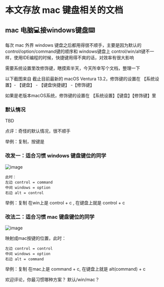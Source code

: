 # 本文存放 mac 键盘相关的文档

## mac 电脑💻接windows键盘⌨️

每次 mac 外界 windows 键盘之后都用得很不顺手，主要是因为默认的control/option/command键的顺序和 windows键盘上 control/win/alt键不一样，使用IDE编程的时候，快捷键用得不爽的话，对效率有很大影响

需要系统设置里改修饰键，瞎摸索半天，今天所幸写个文档，整理一下

以下截图来自 截止目前最新的 macOS Ventura 13.2，修饰键的设置在 【系统设置】- 【键盘】 - 【键盘快捷键】 -【修饰键】

如果是老版本macOS系统，修饰键的设置在 【系统设置】【键盘】【修饰键】里

### 默认情况
TBD

点评：奇怪的默认情况，很不顺手

举例：复制，按键是 

### 改发一：适合习惯 windows 键盘键位的同学
![image](https://user-images.githubusercontent.com/1109198/220905366-333c4d94-92ea-4ed0-b068-954ef94165a8.png)

```
此时：
左边 control = command
中间 windows = option
右边 alt = control
```


举例：复制 在win上是 control + c , 在键盘上就是 control + c


### 改法二：适合习惯 mac 键盘键位的同学
![image](https://user-images.githubusercontent.com/1109198/220905578-da21c5d4-6de0-4f61-b78d-19733be54d32.png)

映射成mac按键的位置，此时：
```
左边 control = control
中间 windows = option
右边 alt = command
```

举例：复制 在mac上是 command + c, 在键盘上就是 alt(command) + c


欢迎评论，你最习惯哪种方案？ 默认/win/mac？

